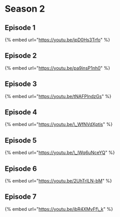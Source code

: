 # Season 2

## Episode 1

{% embed url="https://youtu.be/jpD0Hs3Trfo" %}



## Episode 2

{% embed url="https://youtu.be/pa9insP1nh0" %}

## Episode 3

{% embed url="https://youtu.be/tNAFPIndzGs" %}



## Episode 4

{% embed url="https://youtu.be/\_WfNVdXptis" %}



## Episode 5

{% embed url="https://youtu.be/\_lWq6uNceYQ" %}



## Episode 6

{% embed url="https://youtu.be/2UhTrILN-bM" %}



## Episode 7

{% embed url="https://youtu.be/ibR4XMvFf\_k" %}





